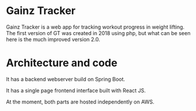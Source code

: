 # Gainz Tracker
Gainz Tracker is a web app for tracking workout progress in weight lifting. The first version of GT was created in 2018 using php,
but what can be seen here is the much improved version 2.0. 
# Architecture and code
It has a backend webserver build on Spring Boot.

It has a single page frontend interface built with React JS. 

At the moment, both parts are hosted independently on AWS. 
